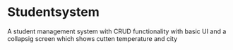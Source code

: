 # Studentsystem
A student management system with CRUD functionality with basic UI and a collapsig screen which shows cutten temperature and city
